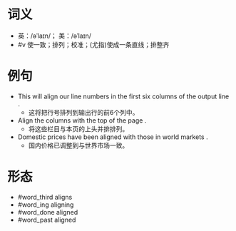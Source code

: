# 词义
- 英：/əˈlaɪn/； 美：/əˈlaɪn/
- #v 使一致；排列；校准；(尤指)使成一条直线；排整齐
# 例句
- This will align our line numbers in the first six columns of the output line .
	- 这将把行号排列到输出行的前6个列中。
- Align the columns with the top of the page .
	- 将这些栏目与本页的上头并排排列。
- Domestic prices have been aligned with those in world markets .
	- 国内价格已调整到与世界市场一致。
# 形态
- #word_third aligns
- #word_ing aligning
- #word_done aligned
- #word_past aligned
